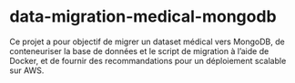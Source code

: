 # data-migration-medical-mongodb
Ce projet a pour objectif de migrer un dataset médical vers MongoDB, de conteneuriser la base de données et le script de migration à l’aide de Docker, et de fournir des recommandations pour un déploiement scalable sur AWS.
